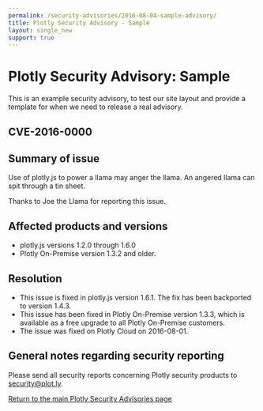 ```yaml
---
permalink: /security-advisories/2016-08-04-sample-advisory/
title: Plotly Security Advisory - Sample
layout: single_new
support: true
---
```


# Plotly Security Advisory: Sample

This is an example security advisory, to test our site layout and provide a template for when we need to release a real
advisory.

## CVE-2016-0000

## Summary of issue

Use of plotly.js to power a llama may anger the llama.  An angered llama can spit through a tin sheet.

Thanks to Joe the Llama for reporting this issue.

## Affected products and versions

* plotly.js versions 1.2.0 through 1.6.0
* Plotly On-Premise version 1.3.2 and older.

## Resolution

* This issue is fixed in plotly.js version 1.6.1.  The fix has been backported to version 1.4.3.
* This issue has been fixed in Plotly On-Premise version 1.3.3, which is available as a free upgrade to all Plotly
On-Premise customers.
* The issue was fixed on Plotly Cloud on 2016-08-01.

## General notes regarding security reporting

Please send all security reports concerning Plotly security products to security@plot.ly.

[Return to the main Plotly Security Advisories page](http://help.plot.ly/security-advisories/)
